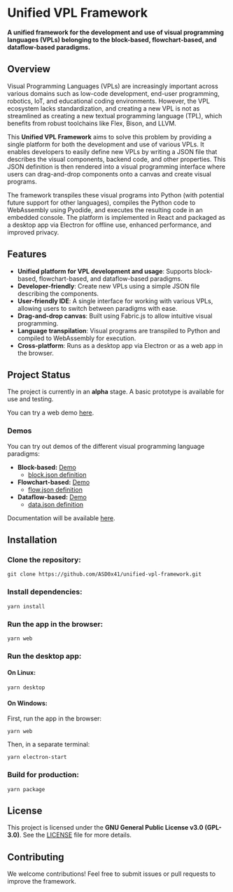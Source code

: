 # Unified VPL Framework

**A unified framework for the development and use of visual programming languages (VPLs) belonging to the block-based, flowchart-based, and dataflow-based paradigms.**

## Overview

Visual Programming Languages (VPLs) are increasingly important across various domains such as low-code development, end-user programming, robotics, IoT, and educational coding environments. However, the VPL ecosystem lacks standardization, and creating a new VPL is not as streamlined as creating a new textual programming language (TPL), which benefits from robust toolchains like Flex, Bison, and LLVM.

This **Unified VPL Framework** aims to solve this problem by providing a single platform for both the development and use of various VPLs. It enables developers to easily define new VPLs by writing a JSON file that describes the visual components, backend code, and other properties. This JSON definition is then rendered into a visual programming interface where users can drag-and-drop components onto a canvas and create visual programs.

The framework transpiles these visual programs into Python (with potential future support for other languages), compiles the Python code to WebAssembly using Pyodide, and executes the resulting code in an embedded console. The platform is implemented in React and packaged as a desktop app via Electron for offline use, enhanced performance, and improved privacy.

## Features

- **Unified platform for VPL development and usage**: Supports block-based, flowchart-based, and dataflow-based paradigms.
- **Developer-friendly**: Create new VPLs using a simple JSON file describing the components.
- **User-friendly IDE**: A single interface for working with various VPLs, allowing users to switch between paradigms with ease.
- **Drag-and-drop canvas**: Built using Fabric.js to allow intuitive visual programming.
- **Language transpilation**: Visual programs are transpiled to Python and compiled to WebAssembly for execution.
- **Cross-platform**: Runs as a desktop app via Electron or as a web app in the browser.
  
## Project Status

The project is currently in an **alpha** stage. A basic prototype is available for use and testing. 

You can try a web demo [here](https://web.nullprime.com/unified-vpl-framework).

### Demos

You can try out demos of the different visual programming language paradigms:

- **Block-based:** [Demo](https://web.nullprime.com/unified-vpl-framework/?type=block)
  - [block.json definition](https://web.nullprime.com/unified-vpl-framework/samples/block.json)
- **Flowchart-based:** [Demo](https://web.nullprime.com/unified-vpl-framework/?type=flow)
  - [flow.json definition](https://web.nullprime.com/unified-vpl-framework/samples/flow.json)
- **Dataflow-based:** [Demo](https://web.nullprime.com/unified-vpl-framework/?type=data)
  - [data.json definition](https://web.nullprime.com/unified-vpl-framework/samples/data.json)

Documentation will be available [here](https://web.nullprime.com/unified-vpl-framework/docs/).

## Installation

### Clone the repository:

    git clone https://github.com/ASD0x41/unified-vpl-framework.git

### Install dependencies:

    yarn install

### Run the app in the browser:

    yarn web

### Run the desktop app:

#### On Linux:

    yarn desktop

#### On Windows:

First, run the app in the browser:

    yarn web

Then, in a separate terminal:

    yarn electron-start

### Build for production:

    yarn package

## License

This project is licensed under the **GNU General Public License v3.0 (GPL-3.0)**. See the [LICENSE](LICENSE) file for more details.

## Contributing

We welcome contributions! Feel free to submit issues or pull requests to improve the framework.
